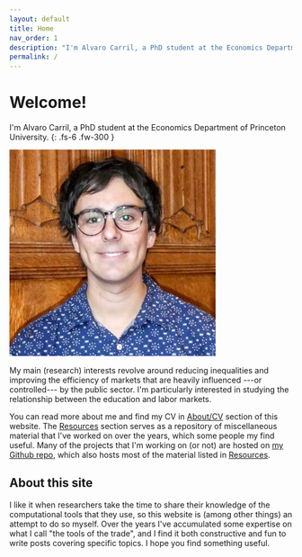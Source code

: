 ```yaml
---
layout: default
title: Home
nav_order: 1
description: "I'm Alvaro Carril, a PhD student at the Economics Department of Princeton University."
permalink: /
---
```


# Welcome!

I'm Alvaro Carril, a PhD student at the Economics Department of Princeton University.
{: .fs-6 .fw-300 }

<img src="/assets/images/acarril-princeton.jpg" class="rounded-wrapped">

My main (research) interests revolve around reducing inequalities and improving the efficiency of markets that are heavily influenced ---or controlled--- by the public sector.
I'm particularly interested in studying the relationship between the education and labor markets.

You can read more about me and find my CV in [About/CV](/about-cv) section of this website.
The [Resources](/resources) section serves as a repository of miscellaneous material that I've worked on over the years, which some people my find useful.
Many of the projects that I'm working on (or not) are hosted on [my Github repo](https://www.github.com/acarril), which also hosts most of the material listed in [Resources](/resources).

## About this site

I like it when researchers take the time to share their knowledge of the computational tools that they use, so this website is (among other things) an attempt to do so myself.
Over the years I've accumulated some expertise on what I call "the tools of the trade", and I find it both constructive and fun to write posts covering specific topics.
I hope you find something useful.
